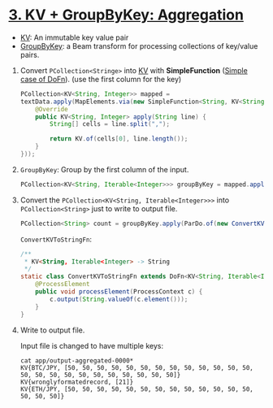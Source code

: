 # [3. KV + GroupByKey: Aggregation](https://github.com/nakamasato/apache-beam-training/tree/dae6d17099ae3e66da6672983b4aba5dc14a3bbf)

- [KV](https://beam.apache.org/releases/javadoc/2.2.0/index.html?org/apache/beam/sdk/values/KV.html): An immutable key value pair
- [GroupByKey](https://beam.apache.org/documentation/programming-guide/#groupbykey): a Beam transform for processing collections of key/value pairs.


1. Convert `PCollection<Stringe>` into [KV](https://beam.apache.org/releases/javadoc/2.0.0/org/apache/beam/sdk/values/KV.html) with **SimpleFunction** ([Simple case of DoFn](https://stackoverflow.com/questions/50525766/apache-beam-what-is-the-difference-between-dofn-and-simplefunction)). (use the first column for the key)

    ```java
    PCollection<KV<String, Integer>> mapped =
    textData.apply(MapElements.via(new SimpleFunction<String, KV<String, Integer>>() {
        @Override
        public KV<String, Integer> apply(String line) {
            String[] cells = line.split(",");

            return KV.of(cells[0], line.length());
        }
    }));
    ```

1. `GroupByKey`: Group by the first column of the input.
    ```java
    PCollection<KV<String, Iterable<Integer>>> groupByKey = mapped.apply(GroupByKey.<String, Integer>create());
    ```
1. Convert the `PCollection<KV<String, Iterable<Integer>>>` into `PCollection<String>` just to write to output file.
    ```java
    PCollection<String> count = groupByKey.apply(ParDo.of(new ConvertKVToStringFn()));
    ```

    `ConvertKVToStringFn`:
    ```java
    /**
     * KV<String, Iterable<Integer> -> String
     */
    static class ConvertKVToStringFn extends DoFn<KV<String, Iterable<Integer>>, String> {
        @ProcessElement
        public void processElement(ProcessContext c) {
            c.output(String.valueOf(c.element()));
        }
    }
    ```

1. Write to output file.

    Input file is changed to have multiple keys:

    ```
    cat app/output-aggregated-0000*
    KV{BTC/JPY, [50, 50, 50, 50, 50, 50, 50, 50, 50, 50, 50, 50, 50, 50, 50, 50, 50, 50, 50, 50, 50, 50, 50, 50]}
    KV{wronglyformatedrecord, [21]}
    KV{ETH/JPY, [50, 50, 50, 50, 50, 50, 50, 50, 50, 50, 50, 50, 50, 50, 50, 50]}
    ```
